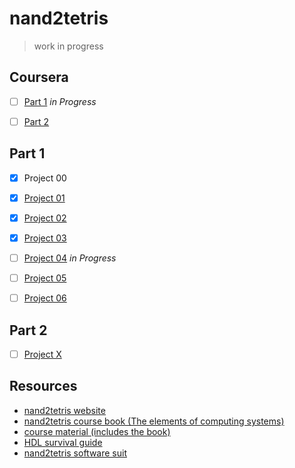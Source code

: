 # nand2tetris

> work in progress

## Coursera
- [ ] [Part 1](https://www.coursera.org/learn/build-a-computer) *in Progress*
- [ ] [Part 2](https://www.coursera.org/learn/nand2tetris2)


## Part 1
- [x] Project 00
- [x] [Project 01](https://www.nand2tetris.org/project01)
- [x] [Project 02](https://www.nand2tetris.org/project02)
- [x] [Project 03](https://www.nand2tetris.org/project03)
- [ ] [Project 04](https://www.nand2tetris.org/project04) *in Progress*
- [ ] [Project 05](https://www.nand2tetris.org/project05)
- [ ] [Project 06](https://www.nand2tetris.org/project06)



## Part 2
- [ ] [Project X]()



## Resources
- [nand2tetris website](http://www.nand2tetris.org)
- [nand2tetris course book (The elements of computing systems)](http://nand2tetris.org/book.php)
- [course material (includes the book)](http://nand2tetris.org/course.php)
- [HDL survival guide](http://www.nand2tetris.org/software/HDL%20Survival%20Guide.html)
- [nand2tetris software suit](http://www.nand2tetris.org/software.php)


